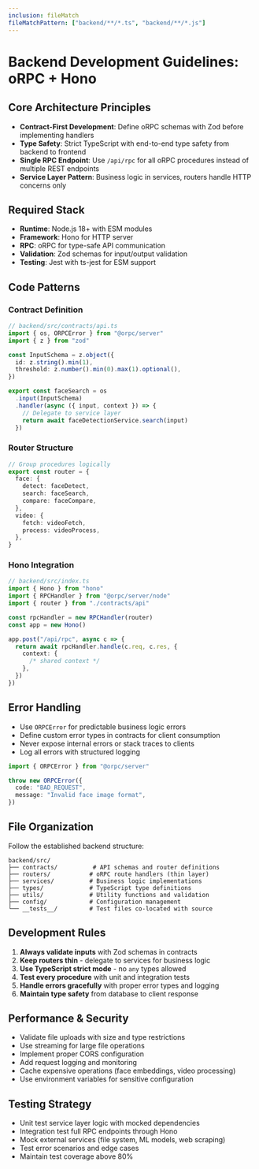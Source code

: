```yaml
---
inclusion: fileMatch
fileMatchPattern: ["backend/**/*.ts", "backend/**/*.js"]
---
```


# Backend Development Guidelines: oRPC + Hono

## Core Architecture Principles

- **Contract-First Development**: Define oRPC schemas with Zod before implementing handlers
- **Type Safety**: Strict TypeScript with end-to-end type safety from backend to frontend
- **Single RPC Endpoint**: Use `/api/rpc` for all oRPC procedures instead of multiple REST endpoints
- **Service Layer Pattern**: Business logic in services, routers handle HTTP concerns only

## Required Stack

- **Runtime**: Node.js 18+ with ESM modules
- **Framework**: Hono for HTTP server
- **RPC**: oRPC for type-safe API communication
- **Validation**: Zod schemas for input/output validation
- **Testing**: Jest with ts-jest for ESM support

## Code Patterns

### Contract Definition

```typescript
// backend/src/contracts/api.ts
import { os, ORPCError } from "@orpc/server"
import { z } from "zod"

const InputSchema = z.object({
  id: z.string().min(1),
  threshold: z.number().min(0).max(1).optional(),
})

export const faceSearch = os
  .input(InputSchema)
  .handler(async ({ input, context }) => {
    // Delegate to service layer
    return await faceDetectionService.search(input)
  })
```

### Router Structure

```typescript
// Group procedures logically
export const router = {
  face: {
    detect: faceDetect,
    search: faceSearch,
    compare: faceCompare,
  },
  video: {
    fetch: videoFetch,
    process: videoProcess,
  },
}
```

### Hono Integration

```typescript
// backend/src/index.ts
import { Hono } from "hono"
import { RPCHandler } from "@orpc/server/node"
import { router } from "./contracts/api"

const rpcHandler = new RPCHandler(router)
const app = new Hono()

app.post("/api/rpc", async c => {
  return await rpcHandler.handle(c.req, c.res, {
    context: {
      /* shared context */
    },
  })
})
```

## Error Handling

- Use `ORPCError` for predictable business logic errors
- Define custom error types in contracts for client consumption
- Never expose internal errors or stack traces to clients
- Log all errors with structured logging

```typescript
import { ORPCError } from "@orpc/server"

throw new ORPCError({
  code: "BAD_REQUEST",
  message: "Invalid face image format",
})
```

## File Organization

Follow the established backend structure:

```
backend/src/
├── contracts/          # API schemas and router definitions
├── routers/           # oRPC route handlers (thin layer)
├── services/          # Business logic implementations
├── types/             # TypeScript type definitions
├── utils/             # Utility functions and validation
├── config/            # Configuration management
└── __tests__/         # Test files co-located with source
```

## Development Rules

1. **Always validate inputs** with Zod schemas in contracts
2. **Keep routers thin** - delegate to services for business logic
3. **Use TypeScript strict mode** - no `any` types allowed
4. **Test every procedure** with unit and integration tests
5. **Handle errors gracefully** with proper error types and logging
6. **Maintain type safety** from database to client response

## Performance & Security

- Validate file uploads with size and type restrictions
- Use streaming for large file operations
- Implement proper CORS configuration
- Add request logging and monitoring
- Cache expensive operations (face embeddings, video processing)
- Use environment variables for sensitive configuration

## Testing Strategy

- Unit test service layer logic with mocked dependencies
- Integration test full RPC endpoints through Hono
- Mock external services (file system, ML models, web scraping)
- Test error scenarios and edge cases
- Maintain test coverage above 80%
